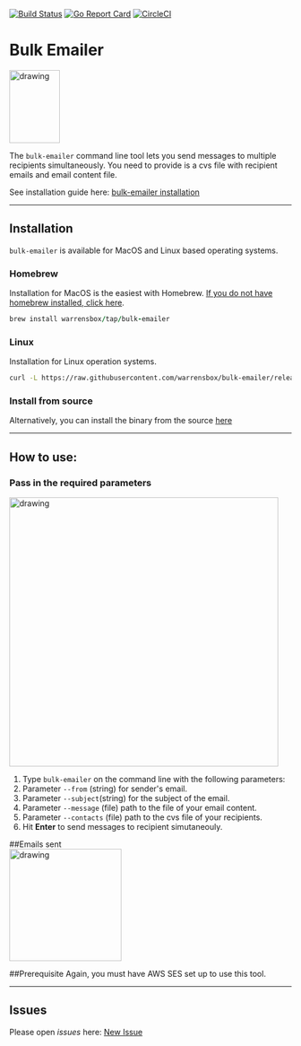 [![Build Status](https://travis-ci.org/warrensbox/bulk-emailer.svg?branch=master)](https://travis-ci.org/warrensbox/bulk-emailer)
[![Go Report Card](https://goreportcard.com/badge/github.com/warrensbox/bulk-emailer)](https://goreportcard.com/report/github.com/warrensbox/bulk-emailer)
[![CircleCI](https://circleci.com/gh/warrensbox/bulk-emailer/tree/release.svg?style=shield&circle-token=9ae193b5ccf01cf421d909a55d76600efa1556f5)](https://circleci.com/gh/warrensbox/bulk-emailer/tree/release)


# Bulk Emailer

<img style="text-allign:center" src="https://s3.us-east-2.amazonaws.com/kepler-images/warrensbox/bulk-emailer/smallerlogo.png" alt="drawing" width="90" height="130"/>

The `bulk-emailer` command line tool lets you send messages to multiple recipients simultaneously. You need to provide is a cvs file with recipient emails and email content file. 

See installation guide here: [bulk-emailer installation](https://warrensbox.github.io/bulk-emailer)

<hr>

## Installation

`bulk-emailer` is available for MacOS and Linux based operating systems.

### Homebrew

Installation for MacOS is the easiest with Homebrew. [If you do not have homebrew installed, click here](https://brew.sh/). 


```ruby
brew install warrensbox/tap/bulk-emailer
```

### Linux

Installation for Linux operation systems.

```sh
curl -L https://raw.githubusercontent.com/warrensbox/bulk-emailer/release/install.sh | bash
```

### Install from source

Alternatively, you can install the binary from the source [here](https://github.com/warrensbox/bulk-emailer/releases) 

<hr>

## How to use:
### Pass in the required parameters 
<img align="center" src="https://s3.us-east-2.amazonaws.com/kepler-images/warrensbox/bulk-emailer/bulk-emailer-demo.gif" alt="drawing" style="width: 480px;"/>

1.  Type `bulk-emailer` on the command line with the following parameters: 
2.  Parameter `--from` (string) for sender's email.
3.  Parameter `--subject`(string) for the subject of the email.
4.  Parameter `--message` (file) path to the file of your email content.
5.  Parameter `--contacts` (file) path to the cvs file of your recipients.
6.  Hit **Enter** to send messages to recipient simutaneouly.

##Emails sent  
<img align="center" src="https://s3.us-east-2.amazonaws.com/kepler-images/warrensbox/bulk-emailer/bulk-emailer-ouput.jpeg" alt="drawing" style="width: 200px;"/>

##Prerequisite 
Again, you must have AWS SES set up to use this tool.

<hr>

## Issues

Please open  *issues* here: [New Issue](https://github.com/warrensbox/bulk-emailer/issues)

